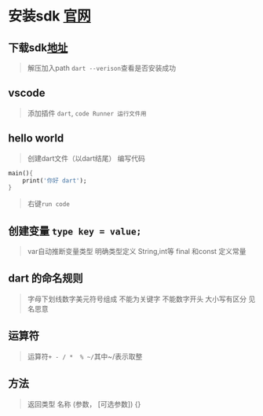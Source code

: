 # 安装sdk [官网](https://dart.dev/get-dart)

## 下载sdk[地址](https://dart.dev/tools/sdk/archive)

>解压加入path
>`dart --verison`查看是否安装成功

## vscode

> 添加插件 `dart`, `code Runner 运行文件用`

## hello world

>创建dart文件（以dart结尾）
>编写代码

```dart
main(){
    print('你好 dart');
}
```

>右键`run code`

## 创建变量 `type key = value;`

>var自动推断变量类型
>明确类型定义 String,int等
>final 和const 定义常量

## dart 的命名规则

>字母下划线数字美元符号组成
>不能为关键字
>不能数字开头
>大小写有区分
>见名思意

## 运算符

>运算符`+ - / *  % ~/`其中~/表示取整

## 方法

> 返回类型 名称 (参数， [可选参数]) {}
